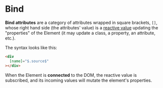 # Bind

**Bind attributes** are a category of attributes wrapped in square brackets, `[]`,
whose right hand side (the attributes' value) is a [reactive value](/docs/documentation/syntax/reactive-value/) updating the "properties" of the Element (it may update a class, a property, an attribute, etc.).

The syntax looks like this:

```html
<div
  [name]="$.source$"
></div>
```

When the Element is **connected** to the DOM, the reactive value is subscribed,
and its incoming values will mutate the element's properties.
